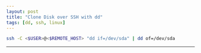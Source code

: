```yaml
---
layout: post
title: "Clone Disk over SSH with dd"
tags: [dd, ssh, linux]
---
```


```bash
ssh -C <$USER>@<$REMOTE_HOST> "dd if=/dev/sda" | dd of=/dev/sda
```

---
